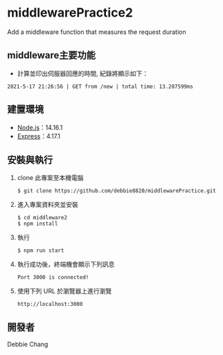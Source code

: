 # middlewarePractice2
Add a middleware function that measures the request duration


## middleware主要功能

- 計算並印出伺服器回應的時間, 紀錄將顯示如下：

```
2021-5-17 21:26:56 | GET from /new | total time: 13.287599ms
```

## 建置環境

- [Node.js](https://nodejs.org/en/)：14.16.1
- [Express](https://www.npmjs.com/package/express)：4.17.1

## 安裝與執行

1. clone 此專案至本機電腦

   ```
   $ git clone https://github.com/debbie8820/middlewarePractice.git
   ```

2. 進入專案資料夾並安裝

   ```
   $ cd middleware2
   $ npm install
   ```

3. 執行

   ```
   $ npm run start
   ```

4. 執行成功後，終端機會顯示下列訊息

   ```
   Port 3000 is connected!
   ```

5. 使用下列 URL 於瀏覽器上進行瀏覽

   ```
   http://localhost:3000
   ```


## 開發者

Debbie Chang
